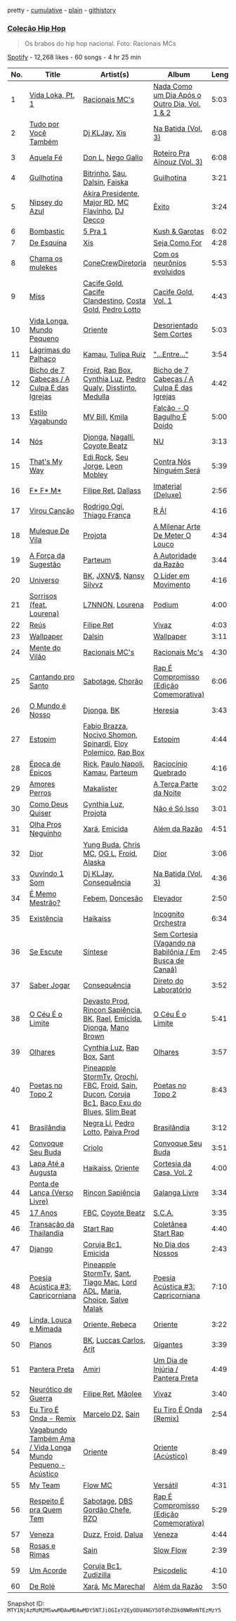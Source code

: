 pretty - [cumulative](/playlists/cumulative/37i9dQZF1DX9FITd4oYs10.md) - [plain](/playlists/plain/37i9dQZF1DX9FITd4oYs10) - [githistory](https://github.githistory.xyz/mackorone/spotify-playlist-archive/blob/main/playlists/plain/37i9dQZF1DX9FITd4oYs10)

### [Coleção Hip Hop](https://open.spotify.com/playlist/37i9dQZF1DX9FITd4oYs10)

> Os brabos do hip hop nacional\. Foto: Racionais MCs

[Spotify](https://open.spotify.com/user/spotify) - 12,268 likes - 60 songs - 4 hr 25 min

| No. | Title | Artist(s) | Album | Length |
|---|---|---|---|---|
| 1 | [Vida Loka, Pt\. 1](https://open.spotify.com/track/6m8AgjfI28ER6odzMxmHtR) | [Racionais MC's](https://open.spotify.com/artist/29CQLw9uLWsl8Qkz9holfr) | [Nada Como um Dia Após o Outro Dia, Vol\. 1 & 2](https://open.spotify.com/album/4HcPzKyKVtcZCwJgesoZWn) | 5:03 |
| 2 | [Tudo por Você Também](https://open.spotify.com/track/2Z0XhdBvcULuRGiOBjZixb) | [Dj KLJay](https://open.spotify.com/artist/2MpPNxxzzAF1gWSyEotsNV), [Xis](https://open.spotify.com/artist/1y8yhK12XTLCbWDs4aLgc1) | [Na Batida \(Vol\. 3\)](https://open.spotify.com/album/6sRhjHVE4b0DC7EdaynzuU) | 6:08 |
| 3 | [Aquela Fé](https://open.spotify.com/track/2HunnLQdWqDFTTKXd8PP5r) | [Don L](https://open.spotify.com/artist/6U98XWjrUPnPtPBjEprDmu), [Nego Gallo](https://open.spotify.com/artist/4nOrR26qgm2LzspkdRPdpq) | [Roteiro Pra Aïnouz \(Vol\. 3\)](https://open.spotify.com/album/7hUHxgR9xS4sDrnsfPTtQW) | 6:08 |
| 4 | [Guilhotina](https://open.spotify.com/track/4dNjSfEj9O4ZNoveFyIkRt) | [Bitrinho](https://open.spotify.com/artist/0YHpmlQEZi5GpsGKl6O41V), [Sau](https://open.spotify.com/artist/3msvxEo03ktYlej2y2j3lF), [Dalsin](https://open.spotify.com/artist/6W2jVpE55n1wT0SrpxoeFk), [Faiska](https://open.spotify.com/artist/3c8xOnSvttmAw0cqDg0AMm) | [Guilhotina](https://open.spotify.com/album/4qppHJtD6Hl2Med6WMzzxg) | 3:21 |
| 5 | [Nipsey do Azul](https://open.spotify.com/track/7oOZ6CmKSUUgTtVIYPJiNk) | [Akira Presidente](https://open.spotify.com/artist/6ZnwtQznVleZpEkQINdyfG), [Major RD](https://open.spotify.com/artist/76hYPcWML9NGEh8LashwT5), [MC Flavinho](https://open.spotify.com/artist/25AjzG7UO6tKfw11bwPscM), [DJ Decco](https://open.spotify.com/artist/4csPpIaHzl4d8yO5obNcm0) | [Êxito](https://open.spotify.com/album/3d19qMiZoSQHsgKshBpyuf) | 3:24 |
| 6 | [Bombastic](https://open.spotify.com/track/2NUXgGTKcZk1tLmfkGFMN9) | [5 Pra 1](https://open.spotify.com/artist/0V0G4UL0i38uNILy2OyCXi) | [Kush & Garotas](https://open.spotify.com/album/5LMKAMBQXsJPaIIwFnnKk5) | 6:02 |
| 7 | [De Esquina](https://open.spotify.com/track/0w6VFMZHMLz0Uhx5xo5ci7) | [Xis](https://open.spotify.com/artist/1y8yhK12XTLCbWDs4aLgc1) | [Seja Como For](https://open.spotify.com/album/7I9xil7ukJrSkUY46RjMSd) | 4:28 |
| 8 | [Chama os mulekes](https://open.spotify.com/track/133wW6rNFytP7XKIsDhHza) | [ConeCrewDiretoria](https://open.spotify.com/artist/0iUdFhwiXjGQWAt9yXPP1T) | [Com os neurônios evoluidos](https://open.spotify.com/album/2CGsS0dv6lplvO5KDkooIm) | 5:53 |
| 9 | [Miss](https://open.spotify.com/track/3CxiFRL9ehmQCGGpORlPAg) | [Cacife Gold](https://open.spotify.com/artist/456O7OAKFJzzVDKOcUMlHk), [Cacife Clandestino](https://open.spotify.com/artist/2RKcy8YT2w2QYn0D7TjiIi), [Costa Gold](https://open.spotify.com/artist/7q1aEytv83jXNECmyaMhgn), [Pedro Lotto](https://open.spotify.com/artist/23ot0eI6ByBW6LrlBfr2bm) | [Cacife Gold, Vol\. 1](https://open.spotify.com/album/1bhmo9qkQv9WrNVmby54Sp) | 4:43 |
| 10 | [Vida Longa, Mundo Pequeno](https://open.spotify.com/track/1ARpf6Tuivb4hnPzgy4tQY) | [Oriente](https://open.spotify.com/artist/0IVBT8qQNwvHLzOJL6kGpE) | [Desorientado Sem Cortes](https://open.spotify.com/album/66kMEjrEoIXIvERhjEj40q) | 5:03 |
| 11 | [Lágrimas do Palhaço](https://open.spotify.com/track/78qdx0sVnBYTGAKqnLHxcp) | [Kamau](https://open.spotify.com/artist/2oB7m9exCPwJ8jwDgKWjho), [Tulipa Ruiz](https://open.spotify.com/artist/6OokCpvxnYv43WcFqejMLb) | ["...Entre..."](https://open.spotify.com/album/4BXTL3vb3tzS05aLTRiosX) | 3:54 |
| 12 | [Bicho de 7 Cabeças / A Culpa É das Igrejas](https://open.spotify.com/track/2Lv29hDvxBCGgWA1skbtzE) | [Froid](https://open.spotify.com/artist/45Yz90pqjzEdJzpEQg1eII), [Rap Box](https://open.spotify.com/artist/5FEcNzwbLj2pvhgZFojYAp), [Cynthia Luz](https://open.spotify.com/artist/0QHGCPmM4UgeNvrNPntSlu), [Pedro Qualy](https://open.spotify.com/artist/4AfTjKLguMiMYaGIS7sBJp), [Disstinto](https://open.spotify.com/artist/7FDAabVIlVUaloRm7MA1Jy), [Medulla](https://open.spotify.com/artist/7CVOAoQbR9WM67A4ppOLAN) | [Bicho de 7 Cabeças / A Culpa É das Igrejas](https://open.spotify.com/album/30NacdpGI1XZWJl2T2OChx) | 4:42 |
| 13 | [Estilo Vagabundo](https://open.spotify.com/track/3hn7hzXAbrOjUXN8XNwy5M) | [MV Bill](https://open.spotify.com/artist/4oE4ASN8auDhoW9vsXp3VJ), [Kmila](https://open.spotify.com/artist/4YrCOVYOuq5HqJ5LoKFEXj) | [Falcão \- O Bagulho É Doido](https://open.spotify.com/album/4YP56WByoqlCMW2AhxDMjc) | 5:00 |
| 14 | [Nós](https://open.spotify.com/track/1yHEBmkI2j3lhlVLU8yuTl) | [Djonga](https://open.spotify.com/artist/204IwDdaHE4ymGk9Kya2pY), [Nagalli](https://open.spotify.com/artist/6TPJK8tv3AKKSsw0lENTQk), [Coyote Beatz](https://open.spotify.com/artist/2PhFsxtwCQLS3e9SJwDN3j) | [NU](https://open.spotify.com/album/1BGWFAkM0Oz88Dq7v369eP) | 3:13 |
| 15 | [That's My Way](https://open.spotify.com/track/4M7bbRsVNB8iWQaX8Sbfln) | [Edi Rock](https://open.spotify.com/artist/2fYAyTS2erZgqEHKHYqgi2), [Seu Jorge](https://open.spotify.com/artist/0i1s9WcIu0PrUvHzALgofo), [Leon Mobley](https://open.spotify.com/artist/6uEEza0WufPi44ybkWACFc) | [Contra Nós Ninguém Será](https://open.spotify.com/album/23ieEuWkymGJWTP3PlXLRa) | 5:39 |
| 16 | [F\* F\* M\*](https://open.spotify.com/track/0cHflpV8SSGbE0NKaasEfT) | [Filipe Ret](https://open.spotify.com/artist/7gJN8W0589FisSYJS17K54), [Dallass](https://open.spotify.com/artist/4LAFtDzlQM89xov636hMVv) | [Imaterial \(Deluxe\)](https://open.spotify.com/album/74v9BLECHPqKGRLfa24LRn) | 2:56 |
| 17 | [Virou Canção](https://open.spotify.com/track/39YXWe0GmTzV93e6s3YgtK) | [Rodrigo Ogi](https://open.spotify.com/artist/74DmeplOsb1zShj5BqqkbQ), [Thiago França](https://open.spotify.com/artist/3GVMJbhuozmJd74QTpxP1O) | [R Á!](https://open.spotify.com/album/7Bk5l4wq2qttQyuR0RPX72) | 4:16 |
| 18 | [Muleque De Vila](https://open.spotify.com/track/4d2sSjYgtVjaUPxyM1tetN) | [Projota](https://open.spotify.com/artist/2zGf6lwQ9PxXdoeo5XXP2K) | [A Milenar Arte De Meter O Louco](https://open.spotify.com/album/2TsL9NFMTknpXO7P962oyj) | 4:34 |
| 19 | [A Força da Sugestão](https://open.spotify.com/track/6Y2KMZlNBpDQdnf3wlyUgk) | [Parteum](https://open.spotify.com/artist/047rJvBYv0egT5SolmU7m4) | [A Autoridade da Razão](https://open.spotify.com/album/1Z8yqGCHSwLMiTxQJAKySH) | 3:44 |
| 20 | [Universo](https://open.spotify.com/track/5viYjPE1J4BxCwBeY5Jma1) | [BK](https://open.spotify.com/artist/1YOVBTvznjiDvtAj4ExHeo), [JXNV$](https://open.spotify.com/artist/2eYGPD8O1chWmQ92TvdtCW), [Nansy Silvvz](https://open.spotify.com/artist/2eKpDydKIHp3fkST2ZDB8s) | [O Líder em Movimento](https://open.spotify.com/album/5YcCaIe5wa22O3vZsX0od5) | 4:16 |
| 21 | [Sorrisos \(feat\. Lourena\)](https://open.spotify.com/track/4S3zWMCOGI5k61u78QTGWR) | [L7NNON](https://open.spotify.com/artist/0JjPiLQNgAFaEkwoy56B1C), [Lourena](https://open.spotify.com/artist/3jLj1sAQaEpLpktyJmyGIh) | [Podium](https://open.spotify.com/album/35tu4rgJcxboWonRqgSkk6) | 4:00 |
| 22 | [Reús](https://open.spotify.com/track/43OF1WiPTx2KfQypd7nMr3) | [Filipe Ret](https://open.spotify.com/artist/7gJN8W0589FisSYJS17K54) | [Vivaz](https://open.spotify.com/album/2UzFlatMqvN6LN8MN6a89g) | 4:03 |
| 23 | [Wallpaper](https://open.spotify.com/track/5PzzpWrRjoKmA1nzYasTL1) | [Dalsin](https://open.spotify.com/artist/6W2jVpE55n1wT0SrpxoeFk) | [Wallpaper](https://open.spotify.com/album/2BXYBkDIGCjZJhGHtAmu9V) | 3:11 |
| 24 | [Mente do Vilão](https://open.spotify.com/track/1qx0ns6ZErHD6pZgRLw2zT) | [Racionais MC's](https://open.spotify.com/artist/29CQLw9uLWsl8Qkz9holfr) | [Racionais Mc's](https://open.spotify.com/album/0whm9a0ytiWcZLP7AbaDM4) | 4:30 |
| 25 | [Cantando pro Santo](https://open.spotify.com/track/4ObGL3b6H7kbe3r7QgaIr9) | [Sabotage](https://open.spotify.com/artist/5deK5HnwbEKvge2svL0i0B), [Chorão](https://open.spotify.com/artist/5u3nOqtEJfhFUuPR9EjnkC) | [Rap É Compromisso \(Edição Comemorativa\)](https://open.spotify.com/album/4KJARfekEfYH6zGKus6zvz) | 6:06 |
| 26 | [O Mundo é Nosso](https://open.spotify.com/track/2DCmiAMyZGPLiDh47Upi9Z) | [Djonga](https://open.spotify.com/artist/204IwDdaHE4ymGk9Kya2pY), [BK](https://open.spotify.com/artist/1YOVBTvznjiDvtAj4ExHeo) | [Heresia](https://open.spotify.com/album/2Mlk1lNZ2pzDxvLhLDVUw2) | 3:43 |
| 27 | [Estopim](https://open.spotify.com/track/6D5fnKQOOqBzGkLpMvP98o) | [Fabio Brazza](https://open.spotify.com/artist/0Ludmn78UAusTsNCXgICrN), [Nocivo Shomon](https://open.spotify.com/artist/7fVTW9oFlXKy9tzG15tcof), [Spinardi](https://open.spotify.com/artist/5rohxv1cRfQwpG8W9uxSle), [Eloy Polemico](https://open.spotify.com/artist/4YbBYNU6hsYbEMtApK0WPc), [Rap Box](https://open.spotify.com/artist/5FEcNzwbLj2pvhgZFojYAp) | [Estopim](https://open.spotify.com/album/2ZRiQV3PoXjUU5ZMkA6A4V) | 4:44 |
| 28 | [Época de Épicos](https://open.spotify.com/track/34MaYYVD3U0QQxOypndwrz) | [Rick](https://open.spotify.com/artist/26TE8pcBun6aM62oWrP0PW), [Paulo Napoli](https://open.spotify.com/artist/7meaqXvao3Jy4SSrRLjfBh), [Kamau](https://open.spotify.com/artist/2oB7m9exCPwJ8jwDgKWjho), [Parteum](https://open.spotify.com/artist/047rJvBYv0egT5SolmU7m4) | [Raciocínio Quebrado](https://open.spotify.com/album/06YhG2SF1D0MZCbdCLIE5T) | 4:16 |
| 29 | [Amores Perros](https://open.spotify.com/track/5mgtSH834GmtczBpyxQ2Rm) | [Makalister](https://open.spotify.com/artist/1RoerHIsbQo1h0V8KpznKV) | [A Terça Parte da Noite](https://open.spotify.com/album/4DHiY8qknFyPk48gFHztF8) | 3:02 |
| 30 | [Como Deus Quiser](https://open.spotify.com/track/72ZGT5dwrp7lZ40ums6dHi) | [Cynthia Luz](https://open.spotify.com/artist/0QHGCPmM4UgeNvrNPntSlu), [Projota](https://open.spotify.com/artist/2zGf6lwQ9PxXdoeo5XXP2K) | [Não é Só Isso](https://open.spotify.com/album/74oYgcDGGUfRnt9bJHmkKt) | 3:01 |
| 31 | [Olha Pros Neguinho](https://open.spotify.com/track/6jnMnHuyvzyw30OdMP7IQW) | [Xará](https://open.spotify.com/artist/3Y6eLZva1aZYIW85vQcMyb), [Emicida](https://open.spotify.com/artist/2d9LRvQJnAXRijqIJDDs2K) | [Além da Razão](https://open.spotify.com/album/2PDP3QSg9Qm2VJtL9n3qHG) | 4:51 |
| 32 | [Dior](https://open.spotify.com/track/6iIN2VXurWz90YBHXOIziD) | [Yung Buda](https://open.spotify.com/artist/34JhhuxlkDFSA5ek4AuZOp), [Chris MC](https://open.spotify.com/artist/0obu7Om4zu9ahul5DI4JtY), [OG L](https://open.spotify.com/artist/6usXKXCK5gkyeZ18o3Fmg6), [Froid](https://open.spotify.com/artist/45Yz90pqjzEdJzpEQg1eII), [Alaska](https://open.spotify.com/artist/1D8yVlgOfpn6lW5UfwOMj7) | [Dior](https://open.spotify.com/album/1OtjO72XdEOLXSEKlgEP7y) | 3:06 |
| 33 | [Ouvindo 1 Som](https://open.spotify.com/track/1ySc1gPZe9gJ5xd3OTvIPb) | [Dj KLJay](https://open.spotify.com/artist/2MpPNxxzzAF1gWSyEotsNV), [Consequência](https://open.spotify.com/artist/0Y1ibuTOBKCtuPapu1gSUe) | [Na Batida \(Vol\. 3\)](https://open.spotify.com/album/6sRhjHVE4b0DC7EdaynzuU) | 4:36 |
| 34 | [É Memo Mestrão?](https://open.spotify.com/track/2vOy6iXJpQJPFCFfH93MvN) | [Febem](https://open.spotify.com/artist/2Ip2jiEjsSe8pmRBzwTv5N), [Doncesão](https://open.spotify.com/artist/7D5NN6IlLcm4Mo2QPqAQFx) | [Elevador](https://open.spotify.com/album/7wt5dQJZgAFUjtk08oMiQG) | 2:50 |
| 35 | [Existência](https://open.spotify.com/track/1GCStmKqLyZ19Yr3g3tuVj) | [Haikaiss](https://open.spotify.com/artist/53iGNetIf91uZx4Jb54cgb) | [Incognito Orchestra](https://open.spotify.com/album/67QjNn6XMk7SywvENUyX68) | 6:34 |
| 36 | [Se Escute](https://open.spotify.com/track/6dRhcpld5vzJ21gMAY7aZg) | [Síntese](https://open.spotify.com/artist/44A7vIMeuMh3AhjFTkj8B5) | [Sem Cortesia \(Vagando na Babilônia / Em Busca de Canaã\)](https://open.spotify.com/album/3Qme8XNg5l1q3sbvXueqsK) | 2:45 |
| 37 | [Saber Jogar](https://open.spotify.com/track/3H8Rrf6smgXahwJMRFtyER) | [Consequência](https://open.spotify.com/artist/0Y1ibuTOBKCtuPapu1gSUe) | [Direto do Laboratório](https://open.spotify.com/album/3Lp8IVSf6yskMhG2rWxBZ8) | 3:52 |
| 38 | [O Céu É o Limite](https://open.spotify.com/track/1iDARoNb186UAnHvZ6w0gv) | [Devasto Prod](https://open.spotify.com/artist/0HXL3i1AV3ZRb3BhuzSvOc), [Rincon Sapiência](https://open.spotify.com/artist/6syQjkQSMIrzw5cFnNRheo), [BK](https://open.spotify.com/artist/1YOVBTvznjiDvtAj4ExHeo), [Rael](https://open.spotify.com/artist/0GWNKI3VPEcJsOIEhUjmxd), [Emicida](https://open.spotify.com/artist/2d9LRvQJnAXRijqIJDDs2K), [Djonga](https://open.spotify.com/artist/204IwDdaHE4ymGk9Kya2pY), [Mano Brown](https://open.spotify.com/artist/0fMjaafeNhHPA6mJ5ZglAJ) | [O Céu É o Limite](https://open.spotify.com/album/1hY230xXMYPnMDAWLASSV2) | 5:41 |
| 39 | [Olhares](https://open.spotify.com/track/4kAdEd8QyzX8lUDF336q4v) | [Cynthia Luz](https://open.spotify.com/artist/0QHGCPmM4UgeNvrNPntSlu), [Rap Box](https://open.spotify.com/artist/5FEcNzwbLj2pvhgZFojYAp), [Sant](https://open.spotify.com/artist/7IlBcKrGUBJ0NKdnbDde89) | [Olhares](https://open.spotify.com/album/4OifeTae6oAcj9oGN8uvZL) | 3:57 |
| 40 | [Poetas no Topo 2](https://open.spotify.com/track/5ePNo6uzHyOiZ5lq1L5WVs) | [Pineapple StormTv](https://open.spotify.com/artist/09U6hmCerKcIJrixubiBjm), [Orochi](https://open.spotify.com/artist/3rfM2cGqF6DB0kUyytMkXx), [FBC](https://open.spotify.com/artist/29QKtXMaVczUBDiI3aPBWS), [Froid](https://open.spotify.com/artist/45Yz90pqjzEdJzpEQg1eII), [Sain](https://open.spotify.com/artist/26aPjwxSSJsGy6yQ19YL55), [Ducon](https://open.spotify.com/artist/5ZHFfmxPiRYohYVeUnOogj), [Coruja Bc1](https://open.spotify.com/artist/6mw0OyFqwxCOmz1v3W3htO), [Baco Exu do Blues](https://open.spotify.com/artist/78nr1pVnDR7qZH6QbVMYZf), [Slim Beat](https://open.spotify.com/artist/0JidbbbZv5SFBEwuc4dREP) | [Poetas no Topo 2](https://open.spotify.com/album/4Qnc9kgBCgCD4BAOlf8GHb) | 8:43 |
| 41 | [Brasilândia](https://open.spotify.com/track/4brLIkTB4mgTJCSpV2BO0v) | [Negra Li](https://open.spotify.com/artist/1E4r5qziZja6v8jA7iTqjn), [Pedro Lotto](https://open.spotify.com/artist/23ot0eI6ByBW6LrlBfr2bm), [Paiva Prod](https://open.spotify.com/artist/1T0F05F7TEo6QYr4vtGJdb) | [Brasilândia](https://open.spotify.com/album/3GQlav8mjEPjzNeIzEmBgn) | 3:12 |
| 42 | [Convoque Seu Buda](https://open.spotify.com/track/2FtVRCIZmGxORMNVyHKLbg) | [Criolo](https://open.spotify.com/artist/37ZflmHTdxkSLQuT8w9NBs) | [Convoque Seu Buda](https://open.spotify.com/album/48k5IgjoER3755RUTy5EHh) | 3:51 |
| 43 | [Lapa Até a Augusta](https://open.spotify.com/track/2aTRT5vapfHWXx2lkHPo2f) | [Haikaiss](https://open.spotify.com/artist/53iGNetIf91uZx4Jb54cgb), [Oriente](https://open.spotify.com/artist/0IVBT8qQNwvHLzOJL6kGpE) | [Cortesia da Casa, Vol\. 2](https://open.spotify.com/album/0wvEVRk1lODvio1dmUqfTS) | 4:00 |
| 44 | [Ponta de Lança \(Verso Livre\)](https://open.spotify.com/track/7JVLu8V8NH2z8Q36Ix8Jgg) | [Rincon Sapiência](https://open.spotify.com/artist/6syQjkQSMIrzw5cFnNRheo) | [Galanga Livre](https://open.spotify.com/album/1NPy2BgfDv9abED1oZpFoO) | 3:34 |
| 45 | [17 Anos](https://open.spotify.com/track/6h2edyOKwgC99fPT8fgK8B) | [FBC](https://open.spotify.com/artist/29QKtXMaVczUBDiI3aPBWS), [Coyote Beatz](https://open.spotify.com/artist/2PhFsxtwCQLS3e9SJwDN3j) | [S.C.A.](https://open.spotify.com/album/4dRdOCgiNFqsjaNBoFGAIY) | 3:35 |
| 46 | [Transação da Thailandia](https://open.spotify.com/track/2Lq4E3Bxp9HZxEPLxIwGEq) | [Start Rap](https://open.spotify.com/artist/0ID7bamr7fhqeETHBZoCFl) | [Coletânea Start Rap](https://open.spotify.com/album/6L4brrEpfU2XlrqdLxmJSC) | 4:40 |
| 47 | [Django](https://open.spotify.com/track/0VRFoEqPC03gta2QbWL9gd) | [Coruja Bc1](https://open.spotify.com/artist/6mw0OyFqwxCOmz1v3W3htO), [Emicida](https://open.spotify.com/artist/2d9LRvQJnAXRijqIJDDs2K) | [No Dia dos Nossos](https://open.spotify.com/album/2ILJXCzaY4IehhFye20PMu) | 2:43 |
| 48 | [Poesia Acústica \#3: Capricorniana](https://open.spotify.com/track/1YUWhlQjFv7MQpcbb77zTL) | [Pineapple StormTv](https://open.spotify.com/artist/09U6hmCerKcIJrixubiBjm), [Sant](https://open.spotify.com/artist/7IlBcKrGUBJ0NKdnbDde89), [Tiago Mac](https://open.spotify.com/artist/3GM0VyM1n1qvk0v2PfXX4n), [Lord ADL](https://open.spotify.com/artist/7phpDFUX97M0DTGIcjXKRk), [Maria](https://open.spotify.com/artist/1fcS44jH4wr0qwxSVdxWyX), [Choice](https://open.spotify.com/artist/4kqedTxyE5EDJWLLplYXpu), [Salve Malak](https://open.spotify.com/artist/7zxFc10N9BP2lg73b8cwZ0) | [Poesia Acústica \#3: Capricorniana](https://open.spotify.com/album/7nB1rBbEkEVdEt29DGgAfV) | 7:10 |
| 49 | [Linda, Louca e Mimada](https://open.spotify.com/track/1rcZKMWbCac4FDnUvtYfyK) | [Oriente, Rebeca](https://open.spotify.com/artist/4OihQRMAYzuKUobEFCpmLE) | [Oriente](https://open.spotify.com/album/5i7yYQx7XGmfl5G6XZIsUu) | 3:22 |
| 50 | [Planos](https://open.spotify.com/track/7eYEQnY6Lzh3Y8jSOt3xEF) | [BK](https://open.spotify.com/artist/1YOVBTvznjiDvtAj4ExHeo), [Luccas Carlos](https://open.spotify.com/artist/5WFFFHVqeVk5tLuYh2KjQy), [Arit](https://open.spotify.com/artist/4y2z9wsKIMNWZQXt343ZZS) | [Gigantes](https://open.spotify.com/album/4W2IL1NXpcbsYmGdAjeJGg) | 3:39 |
| 51 | [Pantera Preta](https://open.spotify.com/track/27nJy2iFVe8ibyZ1NnfC89) | [Amiri](https://open.spotify.com/artist/21AJ8DDu51y8XYvVRjHU4p) | [Um Dia de Injúria / Pantera Preta](https://open.spotify.com/album/0s2KWfxBb6FnTTOxA3xPBl) | 4:49 |
| 52 | [Neurótico de Guerra](https://open.spotify.com/track/3CifOzXLZCSq918PwlsD73) | [Filipe Ret](https://open.spotify.com/artist/7gJN8W0589FisSYJS17K54), [Mãolee](https://open.spotify.com/artist/72aE07MxpePfCELo4vGZcK) | [Vivaz](https://open.spotify.com/album/2UzFlatMqvN6LN8MN6a89g) | 3:40 |
| 53 | [Eu Tiro É Onda \- Remix](https://open.spotify.com/track/7rY8HdRaxTUcJIP5ZV3Y5A) | [Marcelo D2](https://open.spotify.com/artist/1vEN3d3dJbmdHQpXD6AIkL), [Sain](https://open.spotify.com/artist/26aPjwxSSJsGy6yQ19YL55) | [Eu Tiro É Onda \(Remix\)](https://open.spotify.com/album/46mzP0WCiw6q1zbd31AWoa) | 2:54 |
| 54 | [Vagabundo Também Ama / Vida Longa Mundo Pequeno \- Acústico](https://open.spotify.com/track/2DgQLg0xllUwBwAtMsYiNH) | [Oriente](https://open.spotify.com/artist/0IVBT8qQNwvHLzOJL6kGpE) | [Oriente \(Acústico\)](https://open.spotify.com/album/4pRmsv8T3XHrdf7EgT9mRJ) | 8:49 |
| 55 | [My Team](https://open.spotify.com/track/0w3tePQZS1NFPJLrkhBf4z) | [Flow MC](https://open.spotify.com/artist/13Arjr3l52oSMG0ELUE74j) | [Versátil](https://open.spotify.com/album/3GxmvMeFfB9aJklJEygnTp) | 4:31 |
| 56 | [Respeito É pra Quem Tem](https://open.spotify.com/track/4pZt1KU0y9Ckrw5Bcp60GB) | [Sabotage](https://open.spotify.com/artist/5deK5HnwbEKvge2svL0i0B), [DBS Gordão Chefe](https://open.spotify.com/artist/5YXT5F24Ljk9YOXg32x93j), [RZO](https://open.spotify.com/artist/1CQJtHMGhqvrSZiRTjSeOU) | [Rap É Compromisso \(Edição Comemorativa\)](https://open.spotify.com/album/4KJARfekEfYH6zGKus6zvz) | 5:29 |
| 57 | [Veneza](https://open.spotify.com/track/4V1GX6kcU1ehDP1d1GopGb) | [Duzz](https://open.spotify.com/artist/4oPnjkJcLqOim9KJxvIYMz), [Froid](https://open.spotify.com/artist/45Yz90pqjzEdJzpEQg1eII), [Dalua](https://open.spotify.com/artist/7awGveT87ZP4UoZxuv0zym) | [Veneza](https://open.spotify.com/album/2ybuI6MYKrfxLbtYRUp1Cx) | 4:44 |
| 58 | [Rosas e Rimas](https://open.spotify.com/track/1lg7G5zyf8apcquXJ7iPYR) | [Sain](https://open.spotify.com/artist/26aPjwxSSJsGy6yQ19YL55) | [Slow Flow](https://open.spotify.com/album/1LpPSpMDdzx3WCNs8EUui3) | 2:39 |
| 59 | [Um Acorde](https://open.spotify.com/track/6O9HevRJcSKZC8RHZUlLm9) | [Coruja Bc1](https://open.spotify.com/artist/6mw0OyFqwxCOmz1v3W3htO), [Zudizilla](https://open.spotify.com/artist/3QyfatVntfbVCZDKYFyim6) | [Psicodelic](https://open.spotify.com/album/1JucoWh60Db48VQ8frRMiR) | 4:10 |
| 60 | [De Rolé](https://open.spotify.com/track/2ZavpibyjWhDt63XMRb3YX) | [Xará](https://open.spotify.com/artist/3Y6eLZva1aZYIW85vQcMyb), [Mc Marechal](https://open.spotify.com/artist/5YZEcrC3yHeiZ1bBvwKRUF) | [Além da Razão](https://open.spotify.com/album/2PDP3QSg9Qm2VJtL9n3qHG) | 3:50 |

Snapshot ID: `MTY1NjAzMzM2MSwwMDAwMDAwMDY5NTJiOGIxY2EyODU4NGY5OTdhZDk0NWRmNTEzMzY5`
